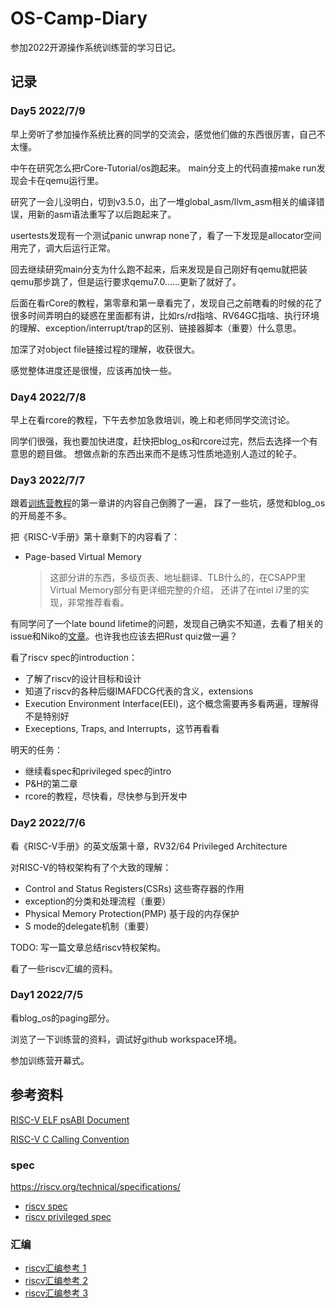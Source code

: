 # OS-Camp-Diary

参加2022开源操作系统训练营的学习日记。

## 记录

### Day5 2022/7/9
早上旁听了参加操作系统比赛的同学的交流会，感觉他们做的东西很厉害，自己不太懂。

中午在研究怎么把rCore-Tutorial/os跑起来。
main分支上的代码直接make run发现会卡在qemu运行里。

研究了一会儿没明白，切到v3.5.0，出了一堆global_asm/llvm_asm相关的编译错误，用新的asm语法重写了以后跑起来了。

usertests发现有一个测试panic unwrap none了，看了一下发现是allocator空间用完了，调大后运行正常。

回去继续研究main分支为什么跑不起来，后来发现是自己刚好有qemu就把装qemu那步跳了，但是运行要求qemu7.0……更新了就好了。

后面在看rCore的教程，第零章和第一章看完了，发现自己之前瞎看的时候的花了很多时间弄明白的疑惑在里面都有讲，比如rs/rd指啥、RV64GC指啥、执行环境的理解、exception/interrupt/trap的区别、链接器脚本（重要）什么意思。

加深了对object file链接过程的理解，收获很大。

感觉整体进度还是很慢，应该再加快一些。

### Day4 2022/7/8
早上在看rcore的教程，下午去参加急救培训，晚上和老师同学交流讨论。

同学们很强，我也要加快进度，赶快把blog_os和rcore过完，然后去选择一个有意思的题目做。
想做点新的东西出来而不是练习性质地造别人造过的轮子。

### Day3 2022/7/7
跟着[训练营教程](https://learningos.github.io/rust-based-os-comp2022/)的第一章讲的内容自己倒腾了一遍，
踩了一些坑，感觉和blog_os的开局差不多。

把《RISC-V手册》第十章剩下的内容看了：
- Page-based Virtual Memory
    > 这部分讲的东西，多级页表、地址翻译、TLB什么的，在CSAPP里Virtual Memory部分有更详细完整的介绍，
    > 还讲了在intel i7里的实现，非常推荐看看。

有同学问了一个late bound lifetime的问题，发现自己确实不知道，去看了相关的issue和Niko的[文章](https://smallcultfollowing.com/babysteps/blog/2013/10/29/intermingled-parameter-lists/#early--vs-late-bound-lifetimes)。也许我也应该去把Rust quiz做一遍？

看了riscv spec的introduction：
- 了解了riscv的设计目标和设计
- 知道了riscv的各种后缀IMAFDCG代表的含义，extensions
- Execution Environment Interface(EEI)，这个概念需要再多看两遍，理解得不是特别好
- Execeptions, Traps, and Interrupts，这节再看看

明天的任务：
- 继续看spec和privileged spec的intro
- P&H的第二章
- rcore的教程，尽快看，尽快参与到开发中


### Day2 2022/7/6
看《RISC-V手册》的英文版第十章，RV32/64 Privileged Architecture

对RISC-V的特权架构有了个大致的理解：
- Control and Status Registers(CSRs) 这些寄存器的作用
- exception的分类和处理流程（重要）
- Physical Memory Protection(PMP) 基于段的内存保护
- S mode的delegate机制（重要）

TODO: 写一篇文章总结riscv特权架构。

看了一些riscv汇编的资料。

### Day1 2022/7/5

看blog_os的paging部分。

浏览了一下训练营的资料，调试好github workspace环境。

参加训练营开幕式。


## 参考资料

[RISC-V ELF psABI Document](https://github.com/riscv-non-isa/riscv-elf-psabi-doc)

[RISC-V C Calling Convention](https://riscv.org/wp-content/uploads/2015/01/riscv-calling.pdf)

### spec
https://riscv.org/technical/specifications/

- [riscv spec](https://github.com/riscv/riscv-isa-manual/releases/download/Ratified-IMAFDQC/riscv-spec-20191213.pdf)
- [riscv privileged spec](https://github.com/riscv/riscv-isa-manual/releases/download/Priv-v1.12/riscv-privileged-20211203.pdf)

### 汇编
- [riscv汇编参考 1](https://msyksphinz-self.github.io/riscv-isadoc/html/rvi.html)
- [riscv汇编参考 2](https://shakti.org.in/docs/risc-v-asm-manual.pdf)
- [riscv汇编参考 3](https://github.com/riscv-non-isa/riscv-asm-manual/blob/master/riscv-asm.md)

